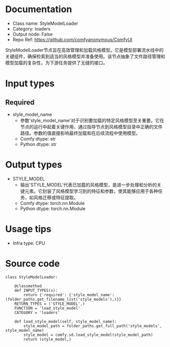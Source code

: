 # Documentation
- Class name: StyleModelLoader
- Category: loaders
- Output node: False
- Repo Ref: https://github.com/comfyanonymous/ComfyUI

StyleModelLoader节点旨在高效管理和加载风格模型。它是模型部署流水线中的关键组件，确保检索到适当的风格模型并准备使用。该节点抽象了文件路径管理和模型加载的复杂性，为下游任务提供了无缝的接口。

# Input types
## Required
- style_model_name
    - 参数'style_model_name'对于识别要加载的特定风格模型至关重要。它在节点的运行中起着关键作用，通过指导节点到风格模型目录中正确的文件路径。参数的值直接影响最终加载和在后续流程中使用模型。
    - Comfy dtype: str
    - Python dtype: str

# Output types
- STYLE_MODEL
    - 输出'STYLE_MODEL'代表已加载的风格模型，是进一步处理和分析的关键元素。它封装了风格模型学习到的特征和参数，使其能够应用于各种任务，如风格迁移或特征提取。
    - Comfy dtype: torch.nn.Module
    - Python dtype: torch.nn.Module

# Usage tips
- Infra type: CPU

# Source code
```
class StyleModelLoader:

    @classmethod
    def INPUT_TYPES(s):
        return {'required': {'style_model_name': (folder_paths.get_filename_list('style_models'),)}}
    RETURN_TYPES = ('STYLE_MODEL',)
    FUNCTION = 'load_style_model'
    CATEGORY = 'loaders'

    def load_style_model(self, style_model_name):
        style_model_path = folder_paths.get_full_path('style_models', style_model_name)
        style_model = comfy.sd.load_style_model(style_model_path)
        return (style_model,)
```